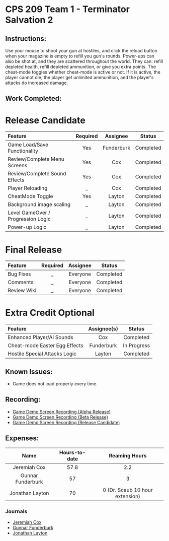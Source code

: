 # CPS 209 Team 1 - Terminator Salvation 2  

## Instructions: 
Use your mouse to shoot your gun at hostiles, and click the reload button when your magazine is empty to refill you gun's rounds. Power-ups can also be shot at, and they are scattered throughout the world. They can: refill depleted health, refill depleted ammunition, or give you extra points.  The cheat-mode toggles whether cheat-mode is active or not. If it is active, the player cannot die, the player get unlimited ammunition, and the player's attacks do increased damage.


## Work Completed: 
# Release Candidate
|   Feature  | Required |  Assignee | Status|
|:--------|:------------:|:------------:|:-----:|
| Game Load/Save Functionality | Yes | Funderburk |  Completed |
| Review/Complete Menu Screens | Yes | Cox |  Completed |
| Review/Complete Sound Effects | Yes | Cox | Completed |
| Player Reloading | _ | Cox |  Completed |
| CheatMode Toggle | Yes | Layton |  Completed |
| Background image scaling | _ | Layton |  Completed |
| Level GameOver / Progression Logic | _ | Layton |  Completed |
| Power-up Logic | _ | Layton |  Completed |


# Final Release
|   Feature  | Required |  Assignee | Status|
|:--------|:------------:|:------------:|:-----:|  
|Bug Fixes | _ | Everyone |  Completed |
|Comments | _ | Everyone |  Completed |
|Review Wiki | _ | Everyone |  Completed |


# Extra Credit Optional
|   Feature  |  Assignee(s) | Status|
|:--------|:------------:|:-----:|  
| Enhanced Player/AI Sounds | Cox |  Completed |
| Cheat-mode Easter Egg Effects | Funderburk |  In Progress | 
| Hostile Special Attacks Logic | Layton |  Completed |


## Known Issues: 
- Game does not load properly every time.

## Recording: 

- [Game Demo Screen Recording (Alpha Release)](https://youtu.be/4OJjVRsCHcA)
- [Game Demo Screen Recording (Beta Release)](https://youtu.be/5D6LID1TyRE)
- [Game Demo Screen Recording (Release Candidate)](https://youtu.be/rEbC_lDRkyA)


## Expenses: 

|    Name      | Hours-to-date | Reaming Hours |
|:------------:|:-------------:|:-------------:|
|Jeremiah Cox  |  57.8         |   2.2        |
|Gunnar Funderburk | 57  |  3  |
|Jonathan Layton  |  70   |  0 (Dr. Scaub 10 hour extension) |

### Journals
- [Jeremiah Cox](https://github.com/gfunderburk/cps209/wiki/Journal_Cox)
- [Gunnar Funderburk](https://github.com/gfunderburk/cps209/wiki/Journal_Funderburk)
- [Jonathan Layton](https://github.com/gfunderburk/cps209/wiki/Journal_Layton)
